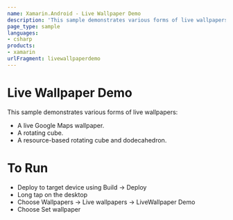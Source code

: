 ```yaml
---
name: Xamarin.Android - Live Wallpaper Demo
description: 'This sample demonstrates various forms of live wallpapers: A live Google Maps wallpaper. A rotating cube. A resource-based rotating cube and...'
page_type: sample
languages:
- csharp
products:
- xamarin
urlFragment: livewallpaperdemo
---
```

# Live Wallpaper Demo

This sample demonstrates various forms of live wallpapers:

* A live Google Maps wallpaper.
* A rotating cube.
* A resource-based rotating cube and dodecahedron.

# To Run

* Deploy to target device using Build -> Deploy
* Long tap on the desktop
* Choose Wallpapers -> Live wallpapers -> LiveWallpaper Demo
* Choose Set wallpaper
